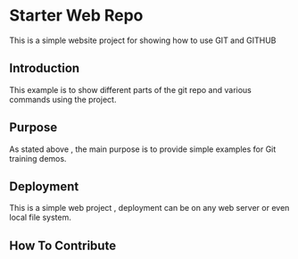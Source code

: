 # Starter Web Repo

This is a simple website project for showing how to use GIT and GITHUB

## Introduction

This example is to show different parts of the git repo and various commands using the project.

## Purpose

As stated above , the main purpose is to provide simple examples for Git training demos.

## Deployment

This is a simple web project , deployment can be on any web server or even local file system.

## How To Contribute
